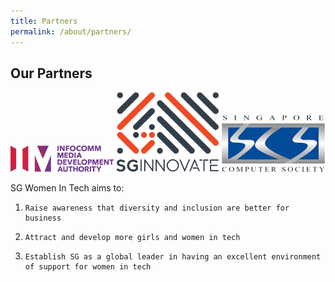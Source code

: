 ```yaml
---
title: Partners
permalink: /about/partners/
---
```

<h2>Our Partners</h2>

<img src="/images/logos/imda.png" alt="1" style="width:165px; height:42px">

<img src="/images/logos/sgi.png" alt="2" style="width:165px; height:128px">

<img src="/images/logos/sg-com-so.jpg" alt="3" style="width:165px; height:91px">


SG Women In Tech aims to:

1.     Raise awareness that diversity and inclusion are better for business

2.     Attract and develop more girls and women in tech

3.     Establish SG as a global leader in having an excellent environment of support for women in tech


